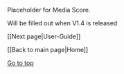 Placeholder for Media Score.

Will be filled out when V1.4 is released




[[Next page|User-Guide]]

[[Back to main page|Home]]

[Go to top](#top)